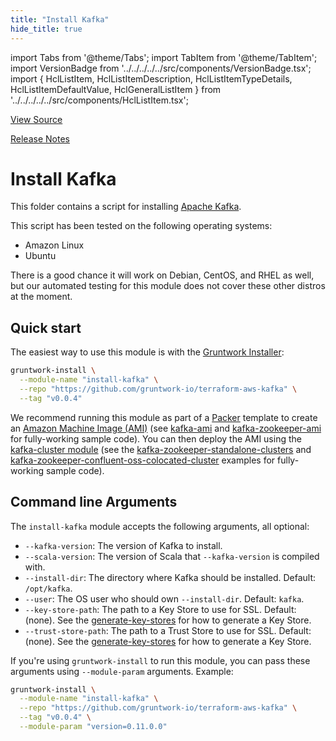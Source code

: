 ```yaml
---
title: "Install Kafka"
hide_title: true
---
```


import Tabs from '@theme/Tabs';
import TabItem from '@theme/TabItem';
import VersionBadge from '../../../../../src/components/VersionBadge.tsx';
import { HclListItem, HclListItemDescription, HclListItemTypeDetails, HclListItemDefaultValue, HclGeneralListItem } from '../../../../../src/components/HclListItem.tsx';

<a href="https://github.com/gruntwork-io/terraform-aws-kafka/tree/master/modules/install-kafka" className="link-button" title="View the source code for this module in GitHub.">View Source</a>

<a href="https://github.com/gruntwork-io/terraform-aws-kafka/releases?q=" className="link-button" title="Release notes for only the service catalog versions which impacted this service.">Release Notes</a>

# Install Kafka

This folder contains a script for installing [Apache Kafka](https://kafka.apache.org/).

This script has been tested on the following operating systems:

*   Amazon Linux
*   Ubuntu

There is a good chance it will work on Debian, CentOS, and RHEL as well, but our automated testing for this
module does not cover these other distros at the moment.

## Quick start

The easiest way to use this module is with the [Gruntwork Installer](https://github.com/gruntwork-io/gruntwork-installer):

```bash
gruntwork-install \
  --module-name "install-kafka" \
  --repo "https://github.com/gruntwork-io/terraform-aws-kafka" \
  --tag "v0.0.4"
```

We recommend running this module as part of a [Packer](https://www.packer.io/) template to create an [Amazon Machine
Image (AMI)](http://docs.aws.amazon.com/AWSEC2/latest/UserGuide/AMIs.html) (see [kafka-ami](https://github.com/gruntwork-io/terraform-aws-kafka/tree/master/examples/kafka-ami)
and [kafka-zookeeper-ami](https://github.com/gruntwork-io/terraform-aws-kafka/tree/master/examples/kafka-zookeeper-confluent-oss-ami) for fully-working sample code). You can then deploy the AMI
using the [kafka-cluster module](https://github.com/gruntwork-io/terraform-aws-kafka/tree/master/modules/kafka-cluster) (see the
[kafka-zookeeper-standalone-clusters](https://github.com/gruntwork-io/terraform-aws-kafka/tree/master/examples/kafka-zookeeper-standalone-clusters) and
[kafka-zookeeper-confluent-oss-colocated-cluster](https://github.com/gruntwork-io/terraform-aws-kafka/tree/master/examples/kafka-zookeeper-confluent-oss-colocated-cluster) examples for fully-working sample
code).

## Command line Arguments

The `install-kafka` module accepts the following arguments, all optional:

*   `--kafka-version`: The version of Kafka to install.
*   `--scala-version`: The version of Scala that `--kafka-version` is compiled with.
*   `--install-dir`: The directory where Kafka should be installed. Default: `/opt/kafka`.
*   `--user`: The OS user who should own `--install-dir`. Default: `kafka`.
*   `--key-store-path`: The path to a Key Store to use for SSL. Default: (none). See the
    [generate-key-stores](https://github.com/gruntwork-io/terraform-aws-kafka/tree/master/modules/generate-key-stores) for how to generate a Key Store.
*   `--trust-store-path`: The path to a Trust Store to use for SSL. Default: (none).  See the
    [generate-key-stores](https://github.com/gruntwork-io/terraform-aws-kafka/tree/master/modules/generate-key-stores) for how to generate a Key Store.

If you're using `gruntwork-install` to run this module, you can pass these arguments using `--module-param` arguments.
Example:

```bash
gruntwork-install \
  --module-name "install-kafka" \
  --repo "https://github.com/gruntwork-io/terraform-aws-kafka" \
  --tag "v0.0.4" \
  --module-param "version=0.11.0.0"
```


<!-- ##DOCS-SOURCER-START
{
  "originalSources": [
    "https://github.com/gruntwork-io/terraform-aws-kafka/tree/modules/install-kafka/readme.md",
    "https://github.com/gruntwork-io/terraform-aws-kafka/tree/modules/install-kafka/variables.tf",
    "https://github.com/gruntwork-io/terraform-aws-kafka/tree/modules/install-kafka/outputs.tf"
  ],
  "sourcePlugin": "module-catalog-api",
  "hash": "6027262d4b0693af5ee3f96218211d32"
}
##DOCS-SOURCER-END -->
